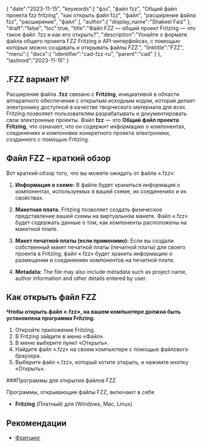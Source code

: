 {
   "date":"2023-11-15",
   "keywords":[
"фзз",
"файл fzz",
"Общий файл проекта fzz fritzing",
"как открыть файл fzz",
"файл",
"расширение файла fzz",
"расширение",
"файл"
],
   "author":{
      "display_name":"Shakeel Faiz"
},
   "draft":"false",
   "toc":true,
   "title":"Файл FZZ — общий проект Fritzing — что такое файл .fzz и как его открыть?",
   "description":"Узнайте о формате файла общего проекта FZZ Fritzing и API-интерфейсах, с помощью которых можно создавать и открывать файлы FZZ.",
   "linktitle":"FZZ",
   "menu":{
      "docs":{
         "identifier":"cad-fzz-ru",
         "parent":"cad"
}
},
   "lastmod":"2023-11-15"
}

## .FZZ вариант №

Расширение файла **.fzz** связано с **Fritzing**, инициативой в области аппаратного обеспечения с открытым исходным кодом, которая делает электронику доступной в качестве творческого материала для всех. Fritzing позволяет пользователям разрабатывать и документировать свои электронные проекты. Файл **fzz** — это **Общий файл проекта Fritzing**, что означает, что он содержит информацию о компонентах, соединениях и компоновке конкретного проекта электроники, созданного с помощью Fritzing.

## Файл FZZ – краткий обзор

Вот краткий обзор того, что вы можете ожидать от файла «.fzz»:

1.  **Информация о схеме:** В файле будет храниться информация о компонентах, используемых в вашей схеме, их соединениях и их свойствах.
    
2.  **Макетная плата.** Fritzing позволяет создать физическое представление вашей схемы на виртуальном макете. Файл «.fzz» будет содержать данные о том, как компоненты расположены на макетной плате.
    
3.  **Макет печатной платы (если применимо):** Если вы создали собственный макет печатной платы (печатной платы) для своего проекта в Fritzing, файл «.fzz» будет хранить информацию о размещении и соединениях компонентов на печатной плате.
    
4.  **Metadata:** The file may also include metadata such as project name, author information and other details entered by user.

## Как открыть файл FZZ

**Чтобы открыть файл «.fzz», на вашем компьютере должна быть установлена программа Fritzing.**

1. Откройте приложение Fritzing.
2. В Fritzing зайдите в меню «Файл».
3. В меню выберите пункт «Открыть».
4. Найдите файл «.fzz» на своем компьютере с помощью файлового браузера.
5. Выберите файл «.fzz», который хотите открыть, и нажмите кнопку «Открыть».

###Программы для открытия файлов FZZ

Программы, открывающие файлы FZZ, включают в себя

- **Fritzing** (Платный) для (Windows, Mac, Linux)

## Рекомендации
* [Фритцинг](https://fritzing.org/)



